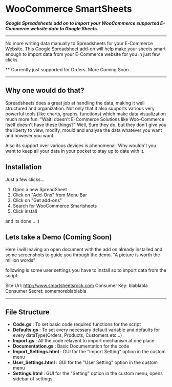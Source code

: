 WooCommerce SmartSheets
=======================
***Google Spreadsheets add on to import your WooCommerce supported E-Commerce website data to Google Sheets.***


----------
No more writing data manually to Spreadsheets for your E-Commerce Website. This Google Spreadsheet add-on will help make your sheets smart enough to import data from your E-Commerce website for you in just few clicks 

** Currently just supported for Orders. More Coming Soon...


----------

## Why one would do that? ##
Spreadsheets does a great job at handling the data, making it well structured and organization. Not only that it also supports various very powerful tools (like charts, graphs, functions) which make data visualization much more fun. "Wait! doesn't E-Commerce Solutions like Woo-Commerce itself doesn't have these things?" Well, Sure they do, but they don't give you the liberty to view, modify, mould and analyse the data whatever you want and  however you want. 

Also its support over various devices is phenomenal. Why wouldn't you want to keep all your data in your pocket to stay up to date with it.


## Installation ##

Just a few clicks...

 1. Open a new SpreadSheet
 2. Click on "Add-Ons" from Menu Bar
 3. Click on "Get add-ons"
 4. Search for WooCommerce Smartsheets
 5. Click install

and its done...  :)

## Lets take a Demo (Coming Soon) ##
Here i will leaving an open document with the add on already installed and some screenshots to guide you through the demo. 
"A picture is worth the million words"

 following is some user settings you have to install so to import data from the script:
 
Site Url: http://www.smartsheetsrock.com
Consumer Key: blablabla
Consumer Secret: somemoreblablabla

----------

## File Structure ##

 - **Code.gs** : To set basic code required functions for the script 
 - **Defaults.gs** : To set every necessary default variable and defaults for every dataType(Orders, Products, Customers etc...)
 - **Import.gs** :  All the code relavent to import mechanism at one place
 - **Documentation.gs** : Basic Documentation for the code
 - **Import_Settings.html** : GUI for the "Import Setting" option in the custom menu
 - **User_Settings.html** : GUI for the "User Setting" option in the custom menu
 - **Settings.html** : GUI for the "Setting" option in the custom menu, opens sidebar of settings
